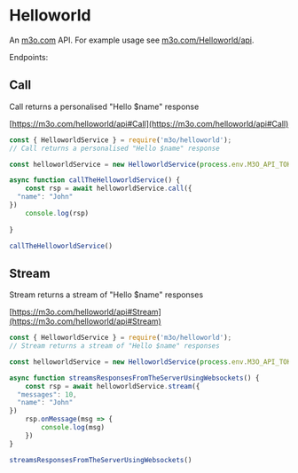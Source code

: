 # Helloworld

An [m3o.com](https://m3o.com) API. For example usage see [m3o.com/Helloworld/api](https://m3o.com/Helloworld/api).

Endpoints:

## Call

Call returns a personalised "Hello $name" response


[https://m3o.com/helloworld/api#Call](https://m3o.com/helloworld/api#Call)

```js
const { HelloworldService } = require('m3o/helloworld');
// Call returns a personalised "Hello $name" response

const helloworldService = new HelloworldService(process.env.M3O_API_TOKEN)

async function callTheHelloworldService() {
	const rsp = await helloworldService.call({
  "name": "John"
})
	console.log(rsp)
	
}

callTheHelloworldService()
```
## Stream

Stream returns a stream of "Hello $name" responses


[https://m3o.com/helloworld/api#Stream](https://m3o.com/helloworld/api#Stream)

```js
const { HelloworldService } = require('m3o/helloworld');
// Stream returns a stream of "Hello $name" responses

const helloworldService = new HelloworldService(process.env.M3O_API_TOKEN)

async function streamsResponsesFromTheServerUsingWebsockets() {
	const rsp = await helloworldService.stream({
  "messages": 10,
  "name": "John"
})
	rsp.onMessage(msg => {
		console.log(msg)
	})
}

streamsResponsesFromTheServerUsingWebsockets()
```
